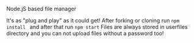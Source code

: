 Node.jS based file manager

It's as "plug and play" as it could get!
After forking or cloning run ```npm install ``` and after that run 
``npm start`` Files are always stored in userfiles directory and you can not upload files without a password too! 